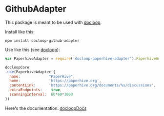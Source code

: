 # GithubAdapter


This package is meant to be used with [docloop](https://github.com/docloop/core).

Install like this:

    npm install docloop-github-adapter


Use like this (see [docloop](https://github.com/docloop/core)):


```javascript
var PaperhiveAdapter = require('docloop-paperhive-adapter').PaperhiveAdapter 

docloopCore
.use(PaperhiveAdapter,{
  name:             "PaperHive",
  home:             'https://paperhive.org',
  contentLink:      'https://paperhive.org/documents/%s/discussions',
  extraEndpoints:    true,
  scanningInterval:  60*60*1000
})
```

Here's the documentation: [docloopDocs](https://docloop.net/docs)
